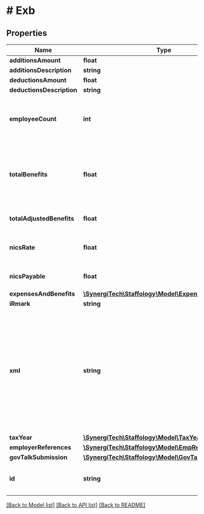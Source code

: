 # # Exb

## Properties

Name | Type | Description | Notes
------------ | ------------- | ------------- | -------------
**additionsAmount** | **float** |  | [optional]
**additionsDescription** | **string** |  | [optional]
**deductionsAmount** | **float** |  | [optional]
**deductionsDescription** | **string** |  | [optional]
**employeeCount** | **int** | [readonly] The number of employees with a P11D | [optional]
**totalBenefits** | **float** | [readonly] Total value of benefits, not including any deductions or additions | [optional]
**totalAdjustedBenefits** | **float** | [readonly] Total value of benefits | [optional] [readonly]
**nicsRate** | **float** | [readonly] The Class 1A NICS Rate | [optional]
**nicsPayable** | **float** | [readonly] NICs Payable | [optional] [readonly]
**expensesAndBenefits** | [**\SynergiTech\Staffology\Model\ExpensesAndBenefits**](ExpensesAndBenefits.md) |  | [optional]
**iRmark** | **string** |  | [optional]
**xml** | **string** | This property will soon be removed and should not be used.  There is now a dedicated API endpoint for retrieving the XML for a submission. | [optional]
**taxYear** | [**\SynergiTech\Staffology\Model\TaxYear**](TaxYear.md) |  | [optional]
**employerReferences** | [**\SynergiTech\Staffology\Model\EmpRefs**](EmpRefs.md) |  | [optional]
**govTalkSubmission** | [**\SynergiTech\Staffology\Model\GovTalkSubmission**](GovTalkSubmission.md) |  | [optional]
**id** | **string** | [readonly] The unique id of the object | [optional] [readonly]

[[Back to Model list]](../../README.md#models) [[Back to API list]](../../README.md#endpoints) [[Back to README]](../../README.md)
